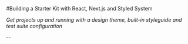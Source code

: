 #Building a Starter Kit with React, Next.js and Styled System

*Get projects up and running with a design theme, built-in styleguide and test suite configuration*

--
